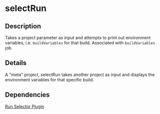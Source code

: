 # selectRun

## Description

Takes a project parameter as input and attempts to print out environment variables,
i.e. `buildVariables` for that build. Associated with `buildVariables` job.

## Details

A "meta" project, selectRun takes another project as input and displays the environment variables for
that specific build.

## Dependencies

[Run Selector Plugin](https://github.com/jenkinsci/run-selector-plugin)
